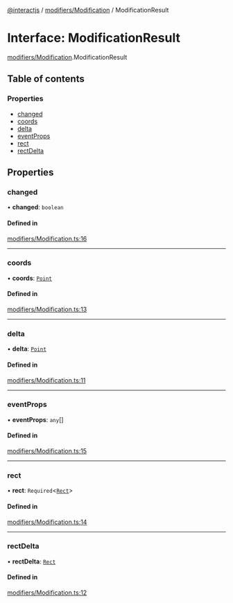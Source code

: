 [@interactjs](../README.md) / [modifiers/Modification](../modules/modifiers_Modification.md) / ModificationResult

# Interface: ModificationResult

[modifiers/Modification](../modules/modifiers_Modification.md).ModificationResult

## Table of contents

### Properties

- [changed](modifiers_Modification.ModificationResult.md#changed)
- [coords](modifiers_Modification.ModificationResult.md#coords)
- [delta](modifiers_Modification.ModificationResult.md#delta)
- [eventProps](modifiers_Modification.ModificationResult.md#eventprops)
- [rect](modifiers_Modification.ModificationResult.md#rect)
- [rectDelta](modifiers_Modification.ModificationResult.md#rectdelta)

## Properties

### changed

• **changed**: `boolean`

#### Defined in

[modifiers/Modification.ts:16](https://github.com/TheRakeshPurohit/interact.js/blob/d3d47461/packages/@interactjs/modifiers/Modification.ts#L16)

___

### coords

• **coords**: [`Point`](core_types.Point.md)

#### Defined in

[modifiers/Modification.ts:13](https://github.com/TheRakeshPurohit/interact.js/blob/d3d47461/packages/@interactjs/modifiers/Modification.ts#L13)

___

### delta

• **delta**: [`Point`](core_types.Point.md)

#### Defined in

[modifiers/Modification.ts:11](https://github.com/TheRakeshPurohit/interact.js/blob/d3d47461/packages/@interactjs/modifiers/Modification.ts#L11)

___

### eventProps

• **eventProps**: `any`[]

#### Defined in

[modifiers/Modification.ts:15](https://github.com/TheRakeshPurohit/interact.js/blob/d3d47461/packages/@interactjs/modifiers/Modification.ts#L15)

___

### rect

• **rect**: `Required`\<[`Rect`](core_types.Rect.md)\>

#### Defined in

[modifiers/Modification.ts:14](https://github.com/TheRakeshPurohit/interact.js/blob/d3d47461/packages/@interactjs/modifiers/Modification.ts#L14)

___

### rectDelta

• **rectDelta**: [`Rect`](core_types.Rect.md)

#### Defined in

[modifiers/Modification.ts:12](https://github.com/TheRakeshPurohit/interact.js/blob/d3d47461/packages/@interactjs/modifiers/Modification.ts#L12)
